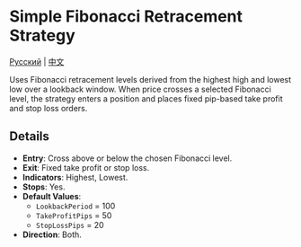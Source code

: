 # Simple Fibonacci Retracement Strategy
[Русский](README_ru.md) | [中文](README_cn.md)

Uses Fibonacci retracement levels derived from the highest high and lowest low over a lookback window. When price crosses a selected Fibonacci level, the strategy enters a position and places fixed pip-based take profit and stop loss orders.

## Details

- **Entry**: Cross above or below the chosen Fibonacci level.
- **Exit**: Fixed take profit or stop loss.
- **Indicators**: Highest, Lowest.
- **Stops**: Yes.
- **Default Values**:
  - `LookbackPeriod` = 100
  - `TakeProfitPips` = 50
  - `StopLossPips` = 20
- **Direction**: Both.
